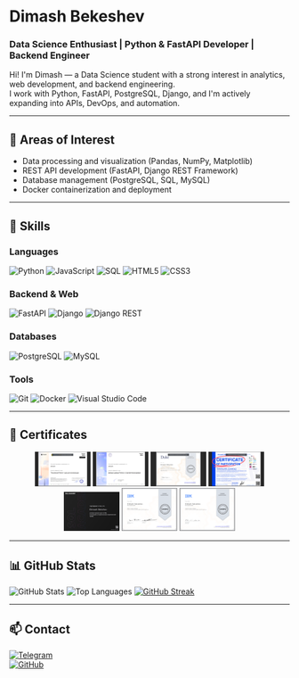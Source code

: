 
# Dimash Bekeshev  
### Data Science Enthusiast | Python & FastAPI Developer | Backend Engineer  

Hi! I'm Dimash — a Data Science student with a strong interest in analytics, web development, and backend engineering.  
I work with Python, FastAPI, PostgreSQL, Django, and I'm actively expanding into APIs, DevOps, and automation.

---

## 🧠 Areas of Interest
- Data processing and visualization (Pandas, NumPy, Matplotlib)
- REST API development (FastAPI, Django REST Framework)
- Database management (PostgreSQL, SQL, MySQL)
- Docker containerization and deployment

---

## 💼 Skills

### Languages
![Python](https://img.shields.io/badge/Python-3776AB?style=for-the-badge&logo=python)
![JavaScript](https://img.shields.io/badge/JavaScript-F7DF1E?style=for-the-badge&logo=javascript&logoColor=black)
![SQL](https://img.shields.io/badge/SQL-003B57?style=for-the-badge)
![HTML5](https://img.shields.io/badge/HTML5-E34F26?style=for-the-badge&logo=html5&logoColor=white)
![CSS3](https://img.shields.io/badge/CSS3-1572B6?style=for-the-badge&logo=css3&logoColor=white)

### Backend & Web
![FastAPI](https://img.shields.io/badge/FastAPI-009688?style=for-the-badge&logo=fastapi&logoColor=white)
![Django](https://img.shields.io/badge/Django-092E20?style=for-the-badge&logo=django&logoColor=white)
![Django REST](https://img.shields.io/badge/DRF-ff1709?style=for-the-badge&logo=django&logoColor=white)

### Databases
![PostgreSQL](https://img.shields.io/badge/PostgreSQL-316192?style=for-the-badge&logo=postgresql&logoColor=white)
![MySQL](https://img.shields.io/badge/MySQL-005C84?style=for-the-badge&logo=mysql&logoColor=white)

### Tools
![Git](https://img.shields.io/badge/GIT-F05032?style=for-the-badge&logo=git&logoColor=white)
![Docker](https://img.shields.io/badge/Docker-2496ED?style=for-the-badge&logo=docker&logoColor=white)
![Visual Studio Code](https://img.shields.io/badge/VS%20Code-007ACC?style=for-the-badge&logo=visual-studio-code)

---

## 📜 Certificates

<p align="center">
  <img src="pnq/cer1.png" alt="Python for Beginners" width="100">
  <img src="pnq/Снимок экрана (176).png" alt="Advanced Python" width="100">
  <img src="pnq/Снимок экрана (175).png" alt="FastAPI" width="100">
  <img src="pnq/Снимок экрана (174).png" alt="Case Championship" width="100">
  <img src="pnq/certificate-5df3773fb2a386002a2d8a7d.pdf.png" alt="SQL and Databases" width="100">
  <img src="pnq/Coursera 3HDEP06QV9N5.pdf.png" alt="Intro to Data Science" width="100">
  <img src="pnq/Coursera CER0I29AP1GB.pdf.png" alt="Tools for Data Science" width="100">
</p>

---

## 📊 GitHub Stats

![GitHub Stats](https://github-readme-stats.vercel.app/api?username=BDaaac&show_icons=true&theme=dark&hide_border=true&count_private=true)
![Top Languages](https://github-readme-stats.vercel.app/api/top-langs/?username=BDaaac&layout=compact&theme=dark&hide_border=true)
[![GitHub Streak](https://streak-stats.demolab.com?user=BDaaac&theme=dark&hide_border=true)](https://git.io/streak-stats)

---

## 📫 Contact

[![Telegram](https://img.shields.io/badge/Telegram-2CA5E0?style=for-the-badge&logo=telegram&logoColor=white)](https://t.me/BDaaac)  
[![GitHub](https://img.shields.io/badge/GitHub-100000?style=for-the-badge&logo=github&logoColor=white)](https://github.com/BDaaac)  
